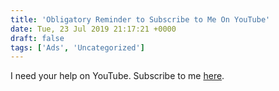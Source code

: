 ```yaml
---
title: 'Obligatory Reminder to Subscribe to Me On YouTube'
date: Tue, 23 Jul 2019 21:17:21 +0000
draft: false
tags: ['Ads', 'Uncategorized']
---
```


I need your help on YouTube. Subscribe to me [here](http://youtube.com/user/mrjacobatice).